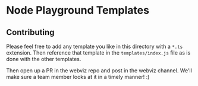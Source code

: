 # Node Playground Templates

## Contributing

Please feel free to add any template you like in this directory with a `*.ts` extension. Then reference that template in the `templates/index.js` file as is done with the other templates.

Then open up a PR in the webviz repo and post in the webviz channel. We'll make sure a team member looks at it in a timely manner! :)

